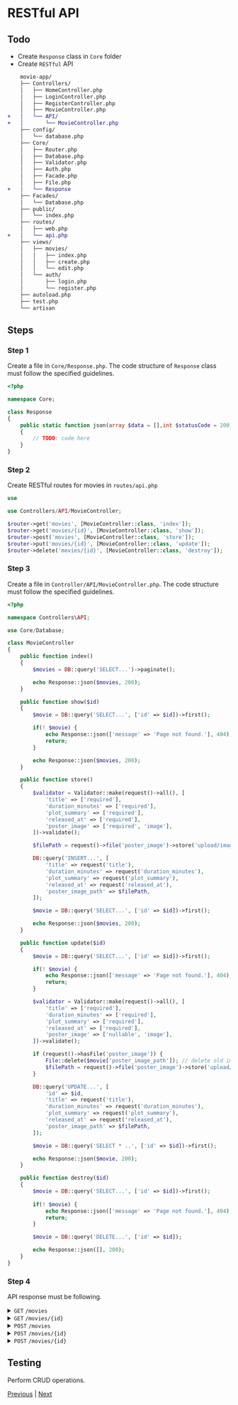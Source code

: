 # RESTful API

## Todo

- Create `Response` class in `Core` folder
- Create `RESTful` API

```diff
    movie-app/
    ├── Controllers/
    │   ├── HomeController.php
    │   ├── LoginController.php
    │   ├── RegisterController.php
    │   ├── MovieController.php
+   │   └── API/
+   │       └── MovieController.php
    ├── config/
    │   └── database.php
    ├── Core/
    │   ├── Router.php
    │   ├── Database.php
    │   ├── Validator.php
    │   ├── Auth.php
    │   ├── Facade.php
    │   ├── File.php
+   │   └── Response
    ├── Facades/
    │   └── Database.php
    ├── public/
    │   └── index.php
    ├── routes/
    │   ├── web.php
+   │   └── api.php
    ├── views/
    │   ├── movies/
    │   │   ├── index.php
    │   │   ├── create.php
    │   │   └── edit.php
    │   └── auth/
    │       ├── login.php
    │       └── register.php
    ├── autoload.php
    ├── test.php
    └── artisan
```

## Steps

### Step 1

Create a file in `Core/Response.php`. The code structure of `Response` class must follow the specified guidelines.

```php
<?php

namespace Core;

class Response
{
    public static function json(array $data = [],int $statusCode = 200): array
    {
        // TODO: code here
    }
}
```

### Step 2

Create RESTful routes for movies in `routes/api.php`

```php
use

use Controllers/API/MovieController;

$router->get('movies', [MovieController::class, 'index']);
$router->get('movies/{id}', [MovieController::class, 'show']);
$router->post('movies', [MovieController::class, 'store']);
$router->put('movies/{id}', [MovieController::class, 'update']);
$router->delete('movies/{id}', [MovieController::class, 'destroy']);
```

### Step 3

Create a file in `Controller/API/MovieController.php`. The code structure must follow the specified guidelines.

```php
<?php

namespace Controllers\API;

use Core/Database;

class MovieController
{
    public function index()
    {
        $movies = DB::query('SELECT...')->paginate();

        echo Response::json($movies, 200);
    }

    public function show($id)
    {
        $movie = DB::query('SELECT...', ['id' => $id])->first();

        if(! $movie) {
            echo Response::json(['message' => 'Page not found.'], 404);
            return;
        }

        echo Response::json($movies, 200);
    }

    public function store()
    {
        $validator = Validator::make(request()->all(), [
            'title' => ['required'],
            'duration_minutes' => ['required'],
            'plot_summary' => ['required'],
            'released_at' => ['required'],
            'poster_image' => ['required', 'image'],
        ])->validate();

        $filePath = request()->file('poster_image')->store('upload/image/');

        DB::query('INSERT...', [
            'title' => request('title'),
            'duration_minutes' => request('duration_minutes'),
            'plot_summary' => request('plot_summary'),
            'released_at' => request('released_at'),
            'poster_image_path' => $filePath,
        ]);

        $movie = DB::query('SELECT...', ['id' => $id])->first();

        echo Response::json($movies, 200);
    }

    public function update($id)
    {
        $movie = DB::query('SELECT...', ['id' => $id])->first();

        if(! $movie) {
            echo Response::json(['message' => 'Page not found.'], 404);
            return;
        }

        $validator = Validator::make(request()->all(), [
            'title' => ['required'],
            'duration_minutes' => ['required'],
            'plot_summary' => ['required'],
            'released_at' => ['required'],
            'poster_image' => ['nullable', 'image'],
        ])->validate();

        if (request()->hasFile('poster_image')) {
            File::delete($movie['poster_image_path']); // delete old image
            $filePath = request()->file('poster_image')->store('upload/images/');
        }

        DB::query('UPDATE...', [
            'id' => $id,
            'title' => request('title'),
            'duration_minutes' => request('duration_minutes'),
            'plot_summary' => request('plot_summary'),
            'released_at' => request('released_at'),
            'poster_image_path' => $filePath,
        ]);

        $movie = DB::query('SELECT * ..', ['id' => $id])->first();

        echo Response::json($movie, 200);
    }

    public function destroy($id)
    {
        $movie = DB::query('SELECT...', ['id' => $id])->first();
        
        if(! $movie) {
            echo Response::json(['message' => 'Page not found.'], 404);
            return;
        }

        $movie = DB::query('DELETE...', ['id' => $id]);

        echo Response::json([], 200);
    }
}
```

### Step 4

API response must be following.

<details>
<summary><code>GET</code> <code>/movies</code></summary>

##### Code: 200 <!-- omit from toc -->

##### Content <!-- omit from toc -->
```json
[
    {
        "id": 1,
        "title": "Movie Title",
        "duration_minutes": 120,
        "plot_summary": "Lorem ...",
        "released_at": "2023-11-9",
        "poster_image_path": "http://localhost:8080/upload/image/image_name.png"
    },
    ...
]
```
</details>

<details>
<summary><code>GET</code> <code>/movies/{id}</code></summary>

##### Code: 200 <!-- omit from toc -->

##### Content <!-- omit from toc -->
```json
{
    "id": 1,
    "title": "Movie Title",
    "duration_minutes": 120,
    "plot_summary": "Lorem ...",
    "released_at": "2023-11-9",
    "poster_image_path": "http://localhost:8080/upload/image/image_name.png",
    "created_at": "2023-11-9 00:00:00",
    "updated_at": "2023-11-9 00:00:00",
}
```
</details>

<details>
<summary><code>POST</code> <code>/movies</code></summary>

##### Parameters <!-- omit from toc -->

| Name             | Type     | Data Type |
|------------------|----------|-----------|
| title            | required | string    |
| duration_minutes | required | int       |
| plot_summary     | required | string    |
| released_at      | required | date      |
| poster_image     | required | file      |

##### Code: 200 <!-- omit from toc -->

##### Content <!-- omit from toc -->
```json
{
    "id": 1,
    "title": "Movie Title",
    "duration_minutes": 120,
    "plot_summary": "Lorem ...",
    "released_at": "2023-11-9",
    "poster_image_path": "http://localhost:8080/upload/image/image_name.png",
    "created_at": "2023-11-9 00:00:00",
    "updated_at": "2023-11-9 00:00:00",
}
```

##### Code: 422 <!-- omit from toc -->

##### Content <!-- omit from toc -->
```json
{
    "errors": {
        "title": ["The title field is required."],
        "duration_minutes": ["The duration minutes field is required."],
        "plot_summary": ["The plot summary field is required."],
        "released_at": ["The released at field is required."],
        "poster_image": ["The poster image field is required."],
    }
}
```
</details>

<details>
<summary><code>POST</code> <code>/movies/{id}</code></summary>

##### Parameters <!-- omit from toc -->

| Name             | Type     | Data Type | Description         |
|------------------|----------|-----------|---------------------|
| _method          | required | string    | The value is 'PUT'. |
| title            | required | string    |                     |
| duration_minutes | required | int       |                     |
| plot_summary     | required | string    |                     |
| released_at      | required | date      |                     |
| poster_image     | required | file      |                     |

##### Code: 200 <!-- omit from toc -->

##### Content <!-- omit from toc -->
```json
{
    "id": 1,
    "title": "Movie Title",
    "duration_minutes": 120,
    "plot_summary": "Lorem ...",
    "released_at": "2023-11-9",
    "poster_image_path": "http://localhost:8080/upload/image/image_name.png",
    "created_at": "2023-11-9 00:00:00",
    "updated_at": "2023-11-9 00:00:00",
}
```

##### Code: 422 <!-- omit from toc -->

##### Content <!-- omit from toc -->
```json
{
    "errors": {
        "title": ["The title field is required."],
        "duration_minutes": ["The duration minutes field is required."],
        "plot_summary": ["The plot summary field is required."],
        "released_at": ["The released at field is required."],
        "poster_image": ["The poster image field must be image."],
    }
}
```
</details>

<details>
<summary><code>POST</code> <code>/movies/{id}</code></summary>

##### Parameters <!-- omit from toc -->

| Name             | Type     | Data Type | Description      ...   |
|------------------|----------|-----------|------------------------|
| _method          | required | string    | The value is 'DELETE'. |

##### Code: 200 <!-- omit from toc -->

##### Content <!-- omit from toc -->
```json
{}
```
</details>

## Testing

Perform CRUD operations.

[Previous]() | [Next]()